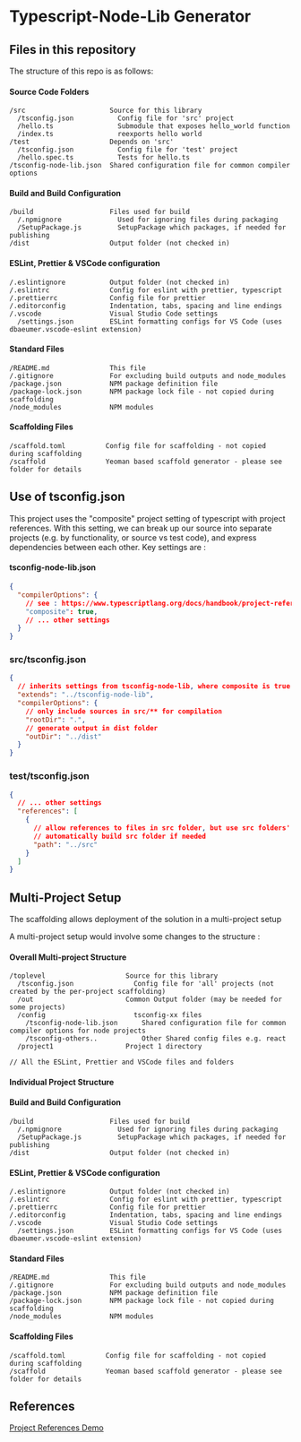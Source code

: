 # Typescript-Node-Lib Generator

## Files in this repository

The structure of this repo is as follows:

#### Source Code Folders
```
/src                     Source for this library
  /tsconfig.json           Config file for 'src' project
  /hello.ts                Submodule that exposes hello_world function
  /index.ts                reexports hello world
/test                    Depends on 'src'
  /tsconfig.json           Config file for 'test' project
  /hello.spec.ts           Tests for hello.ts
/tsconfig-node-lib.json  Shared configuration file for common compiler options
```

#### Build and Build Configuration
```
/build                   Files used for build
  /.npmignore              Used for ignoring files during packaging
  /SetupPackage.js         SetupPackage which packages, if needed for publishing
/dist                    Output folder (not checked in)
```

#### ESLint, Prettier & VSCode configuration
```
/.eslintignore           Output folder (not checked in)
/.eslintrc               Config for eslint with prettier, typescript 
/.prettierrc             Config file for prettier 
/.editorconfig           Indentation, tabs, spacing and line endings
/.vscode                 Visual Studio Code settings
  /settings.json         ESLint formatting configs for VS Code (uses dbaeumer.vscode-eslint extension)
```
#### Standard Files
```
/README.md               This file
/.gitignore              For excluding build outputs and node_modules
/package.json            NPM package definition file
/package-lock.json       NPM package lock file - not copied during scaffolding
/node_modules            NPM modules
```
#### Scaffolding Files
```
/scaffold.toml          Config file for scaffolding - not copied during scaffolding
/scaffold               Yeoman based scaffold generator - please see folder for details
```

## Use of tsconfig.json

This project uses the "composite" project setting of typescript with project references. 
With this setting, we can break up our source into separate projects (e.g. by functionality, or source vs test code),
and express dependencies between each other. Key settings are :

#### tsconfig-node-lib.json
```json
{
  "compilerOptions": {
    // see : https://www.typescriptlang.org/docs/handbook/project-references.html
    "composite": true,
    // ... other settings
  }
}
```
### src/tsconfig.json

```json
{
  // inherits settings from tsconfig-node-lib, where composite is true
  "extends": "../tsconfig-node-lib",
  "compilerOptions": {
    // only include sources in src/** for compilation
    "rootDir": ".",
    // generate output in dist folder
    "outDir": "../dist"
  }
}
```

### test/tsconfig.json

```json
{
  // ... other settings
  "references": [
    {
      // allow references to files in src folder, but use src folders' tsconfig.json while building
      // automatically build src folder if needed
      "path": "../src"
    }
  ]
}
```

## Multi-Project Setup

The scaffolding allows deployment of the solution in a multi-project setup

A multi-project setup would involve some changes to the structure :

#### Overall Multi-project Structure

```
/toplevel                    Source for this library
  /tsconfig.json               Config file for 'all' projects (not created by the per-project scaffolding)
  /out                       Common Output folder (may be needed for some projects)
  /config                      tsconfig-xx files
    /tsconfig-node-lib.json      Shared configuration file for common compiler options for node projects
    /tsconfig-others..           Other Shared config files e.g. react
  /project1                  Project 1 directory

// All the ESLint, Prettier and VSCode files and folders

```

#### Individual Project Structure



#### Build and Build Configuration
```
/build                   Files used for build
  /.npmignore              Used for ignoring files during packaging
  /SetupPackage.js         SetupPackage which packages, if needed for publishing
/dist                    Output folder (not checked in)
```

#### ESLint, Prettier & VSCode configuration
```
/.eslintignore           Output folder (not checked in)
/.eslintrc               Config for eslint with prettier, typescript 
/.prettierrc             Config file for prettier 
/.editorconfig           Indentation, tabs, spacing and line endings
/.vscode                 Visual Studio Code settings
  /settings.json         ESLint formatting configs for VS Code (uses dbaeumer.vscode-eslint extension)
```
#### Standard Files
```
/README.md               This file
/.gitignore              For excluding build outputs and node_modules
/package.json            NPM package definition file
/package-lock.json       NPM package lock file - not copied during scaffolding
/node_modules            NPM modules
```
#### Scaffolding Files
```
/scaffold.toml          Config file for scaffolding - not copied during scaffolding
/scaffold               Yeoman based scaffold generator - please see folder for details
```




## References

[Project References Demo](https://github.com/RyanCavanaugh/project-references-demo/)